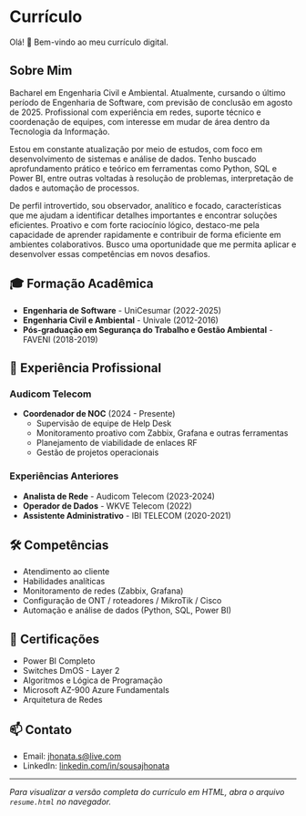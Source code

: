 # Currículo

Olá! 👋 Bem-vindo ao meu currículo digital.

## Sobre Mim

Bacharel em Engenharia Civil e Ambiental. Atualmente, cursando o último período de Engenharia de Software, com previsão de conclusão em agosto de 2025. Profissional com experiência em redes, suporte técnico e coordenação de equipes, com interesse em mudar de área dentro da Tecnologia da Informação.

Estou em constante atualização por meio de estudos, com foco em desenvolvimento de sistemas e análise de dados. Tenho buscado aprofundamento prático e teórico em ferramentas como Python, SQL e Power BI, entre outras voltadas à resolução de problemas, interpretação de dados e automação de processos.

De perfil introvertido, sou observador, analítico e focado, características que me ajudam a identificar detalhes importantes e encontrar soluções eficientes. Proativo e com forte raciocínio lógico, destaco-me pela capacidade de aprender rapidamente e contribuir de forma eficiente em ambientes colaborativos. Busco uma oportunidade que me permita aplicar e desenvolver essas competências em novos desafios.

## 🎓 Formação Acadêmica

- **Engenharia de Software** - UniCesumar (2022-2025)
- **Engenharia Civil e Ambiental** - Univale (2012-2016)
- **Pós-graduação em Segurança do Trabalho e Gestão Ambiental** - FAVENI (2018-2019)

## 💼 Experiência Profissional

### Audicom Telecom
- **Coordenador de NOC** (2024 - Presente)
  - Supervisão de equipe de Help Desk
  - Monitoramento proativo com Zabbix, Grafana e outras ferramentas
  - Planejamento de viabilidade de enlaces RF
  - Gestão de projetos operacionais

### Experiências Anteriores
- **Analista de Rede** - Audicom Telecom (2023-2024)
- **Operador de Dados** - WKVE Telecom (2022)
- **Assistente Administrativo** - IBI TELECOM (2020-2021)

## 🛠 Competências

- Atendimento ao cliente
- Habilidades analíticas
- Monitoramento de redes (Zabbix, Grafana)
- Configuração de ONT / roteadores / MikroTik / Cisco
- Automação e análise de dados (Python, SQL, Power BI)

## 📜 Certificações

- Power BI Completo
- Switches DmOS - Layer 2
- Algoritmos e Lógica de Programação
- Microsoft AZ-900 Azure Fundamentals
- Arquitetura de Redes

## 📫 Contato

- Email: jhonata.s@live.com
- LinkedIn: [linkedin.com/in/sousajhonata](https://www.linkedin.com/in/sousajhonata)

---
*Para visualizar a versão completa do currículo em HTML, abra o arquivo `resume.html` no navegador.*